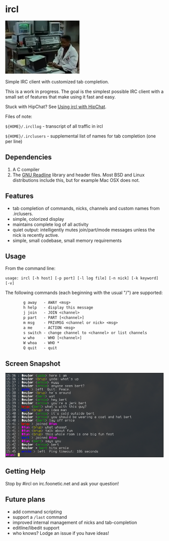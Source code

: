ircl
====

![](https://github.com/ccstolley/misc/blob/master/img/ircl.png)

Simple IRC client with customized tab completion.


This is a work in progress. The goal is the simplest possible IRC
client with a small set of features that make using it fast and
easy.

Stuck with HipChat? See [Using ircl with HipChat](using_with_hipchat.md).

Files of note:

`${HOME}/.ircllog` - transcript of all traffic in ircl

`${HOME}/.irclusers` - supplemental list of names for tab completion (one per line)

Dependencies
------------

1. A C compiler
2. The [GNU Readline](http://www.gnu.org/software/readline/) library
and header files. Most BSD and Linux distributions include this,
but for example Mac OSX does not.

Features
--------

- tab completion of commands, nicks, channels and custom names from .irclusers. 
- simple, colorized display
- maintains complete log of all activity
- quiet output: intelligently mutes join/part/mode messages unless the nick is recently active.
- simple, small codebase, small memory requirements

Usage
-----
From the command line:
```
usage: ircl [-h host] [-p port] [-l log file] [-n nick] [-k keyword] [-v]
```

The following commands (each beginning with the usual "/") are supported:
```
        g away   - AWAY <msg>
        h help   - display this message
        j join   - JOIN <channel>
        p part   - PART [<channel>]
        m msg    - PRIVMSG <channel or nick> <msg>
        a me     - ACTION <msg>
        s switch - change channel to <channel> or list channels
        w who    - WHO [<channel>]
        W whoa   - WHO *
        Q quit   - quit
```

Screen Snapshot
---------------
![](https://github.com/ccstolley/misc/blob/master/img/ircl_snap.png)

Getting Help
------------

Stop by #ircl on irc.foonetic.net and ask your question!

Future plans
------------

- add command scripting
- support a `/last` command
- improved internal management of nicks and tab-completion
- editline/libedit support
- who knows? Lodge an issue if you have ideas!
